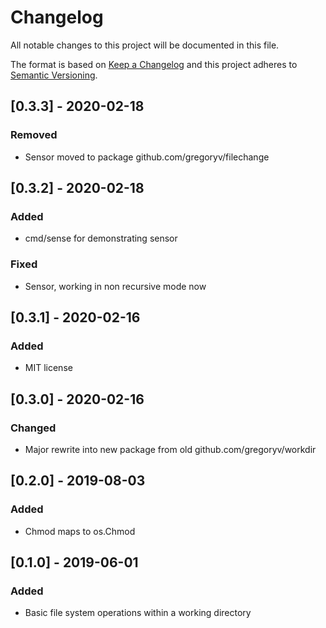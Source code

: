 # Changelog
All notable changes to this project will be documented in this file.

The format is based on [Keep a Changelog](http://keepachangelog.com/en/1.0.0/)
and this project adheres to [Semantic Versioning](http://semver.org/spec/v2.0.0.html).

## [0.3.3] - 2020-02-18
### Removed

- Sensor moved to package github.com/gregoryv/filechange

## [0.3.2] - 2020-02-18
### Added

- cmd/sense for demonstrating sensor

### Fixed

- Sensor, working in non recursive mode now

## [0.3.1] - 2020-02-16
### Added

- MIT license

## [0.3.0] - 2020-02-16
### Changed

- Major rewrite into new package from old github.com/gregoryv/workdir


## [0.2.0] - 2019-08-03

### Added

- Chmod maps to os.Chmod

## [0.1.0] - 2019-06-01
### Added

- Basic file system operations within a working directory

